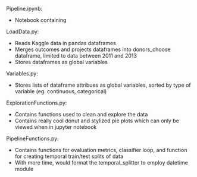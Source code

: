 Pipeline.ipynb:
- Notebook containing 

LoadData.py:
- Reads Kaggle data in pandas dataframes
- Merges outcomes and projects dataframes into donors_choose dataframe, limited to data between 2011 and 2013
- Stores dataframes as global variables

Variables.py:
- Stores lists of dataframe attribues as global variables, sorted by type of variable (eg. continuous, categorical)

ExplorationFunctions.py:
- Contains functions used to clean and explore the data
- Contains really cool donut and stylized pie plots which can only be viewed when in jupyter notebook

PipelineFunctions.py:
- Contains functions for evaluation metrics, classifier loop, and function for creating temporal train/test splits of data
- With more time, would format the temporal_splitter to employ datetime module